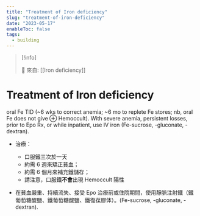 ```yaml
---
title: "Treatment of Iron deficiency"
slug: "treatment-of-iron-deficiency"
date: "2023-05-17"
enableToc: false
tags:
  - building
---
```


> [!info]
>
> 🌱 來自: [[Iron deficiency]]

# Treatment of Iron deficiency

oral Fe TID (~6 wks to correct anemia; ~6 mo to replete Fe stores; nb, oral Fe does not give ⊕ Hemoccult). With severe anemia, persistent losses, prior to Epo Rx, or while inpatient, use IV iron (Fe-sucrose, -gluconate, -dextran).

- 治療：

  - 口服鐵三次於一天
  - 約需 6 週來矯正貧血；
  - 約需 6 個月來補充鐵儲存；
  - 請注意，口服鐵**不會**出現 Hemoccult 陽性

- 在貧血嚴重、持續流失、接受 Epo 治療前或住院期間，使用靜脈注射鐵（鐵葡萄糖酸鹽、鐵葡萄糖酸鹽、鐵復葆膠体）。(Fe-sucrose, -gluconate, -dextran).
